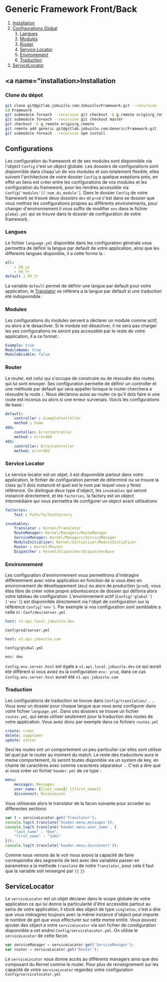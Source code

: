 # <a name="Title">Generic Framework Front/Back</a>

1. <a href="#installation">Installation</a>
2. <a href="#configuration">Configurations Global</a>
    1. <a href="#configuration-language">Langues</a>
    2. <a href="#configuration-modules">Modules</a>
    3. <a href="#configuration-router">Router</a>
    4. <a href="#configuration-servicelocator">Service Locator</a>
    5. <a href="#configuration-environnement">Environement</a>
    6. <a href="#configuration-translation">Traduction</a>
3. <a href="#servicelocator">ServiceLocator</a>

## <a name="installation>Installation</a>
### Clone du dépot

```bash
git clone git@gitlab.jobuzzle.com:Jobuzzle/Framework.git --recursive
cd Framework
git submodule foreach --recursive git checkout -b g_remote origin/g_remote
git submodule foreach --recursive git checkout master
git checkout -b g_remote origin/g_remote
git remote add generic git@gitlab.jobuzzle.com:Generic/Framework.git
git submodule foreach --recursive npm install
```

## <a name="configuration">Configurations</a>
Les configuration du framework et de ses modules sont disponnible via l'object `Config` c'est un object globale. Les dossiers de configurations sont disponnible dans chaqu'un de vos modules et son totalement flexible, elles suivent l'architecture de votre dossier `Config` a quelque exeptions près, en effet un liens est créer entre les configurations de vos modules et les configuration du framework, pour les rendres accessible via  `Config['modules']['nom_du_module']`.
Dans le dossier `Config` de votre framework se trouve deux dossiers `dev` et `prod` c'est dans se dossier que vous mettrez les configurations propres au différents environements, pour changer d'environnement il vous suffis de modifier `env` dans le fichier `global.yml` qui se trouve dans le dossier de configuration de votre framework.

### <a name="configuration-language">Langues</a>
Le fichier `language.yml` disponible dans les configuration générale vous permettra de définir la langue par default de votre application, ainsi que les differents langues disponible, il a cette forme la :
``` yaml
all:
    - EN_us
    - FR_fr
default : FR_fr
```
La variable `default` permet de définir une langue par default pour votre application, le <a href="#translator">Translator</a> se référera a la langue par default si une traduction été indisponnible.

### <a name="configuration-modules">Modules</a>
Les configurations du modules servent a déclarer un module comme actif, ou alors a le desactiver. Si le module est désactiver, il ne sera pas charger les ses configurations ne seront pas accessible par le reste de votre application, il a ce format :
```yaml
Example: true
ModuleName: true
ModuleDisable: false
```

### <a name="configuration-router">Router</a>
Le router, est celui qui s'occupe de construire ou de résoudre des routes qui lui sont envoyer. Ses configuration permette de définir un controller et une méthode par default qui sera appeller lorsque le router cherchera a résoudre la route `/`. Nous déclarons aussi au router ce qu'il dois faire si une route est inconus ou alors si une erreur survenais. Voicis les configurations de base :
```yaml
default: 
    controller : ExampleController
    method : home
404:
    contoller: ErrorController
    method : error404
403:
    controller: ErrorController
    method: error403
```

### <a name="configuration-servicelocator">Service Locator</a>
Le service locator est un objet, il est disponnible partout dans votre application, le fichier de configuration permet de déterminé ou se trouve la class qu'il dois instancié et quel est le nom par lequel vous y ferez référence. On distingue deux type d'object, les `invokables` qui seront instancié directement, et les `factories`, la factory est un object intermédiaire qui vous permettra de configurer un object avant utilisations
```yaml
factories:
    Test : Path/To/TestFactory

invokables:
    Translator : Kernel/Translator
    RouteManager: Kernel/Managers/RouteManager
    ServiceManager: Kernel/Managers/ServiceManager
    ModuleInitializer: Kernel/Initializer/ModuleInitializer
    Router : Kernel/Router
    Dispatcher : Kernel/Dispatcher/DispatcherBase

```

### <a name="configuration-environnement">Environnement</a>
Les configuration d'environnement vous permettrons d'intéragire différemment avec votre application en fonction de si vous êtes en environnement de dévelloppement (`dev`) ou alors de production (`prod`), vous êtes libre de créer votre propre arboréscence de dossier qui définira alors votre tableau de configuration.
L'environnement actif (`Config['global']['env']`) est disponnible directement via l'objet de configuration sur la référence `Config['env']`.
Par exemple si vos configuration sont semblable a celle ci :
`Conf/dev/server.yml`
```yaml
host: v1.api.local.jobuzzle.dev
```

`Conf/prod/server.yml`
```yaml
host: v1.api.jobuzzle.com
```

`Config/global.yml`
```y
env: dev
```

`Config.env.server.host` est égale a `v1.api.local.jobuzzle.dev` ce qui aurait été différent si vous aviez eu la configuration `env: prod`, dans ce cas `Config.env.server.host` aurait été `v1.api.jobuzzle.com`

### <a name="configuration-translation">Traduction</a>
Les configurations de traduction se trouve dans `Config/translation/...`. Vous avez un dossier pour chaque langue que vous avez configurer dans votre fichier `language.yml`. Dans ces dossiers se trouve un fichier `routes.yml`, qui seras utiliser seulement pour la traduction des routes de votre application.
Vous avez donc par exemple dans ce fichiers `routes.yml`
```yaml
create: creer
delete: supprimer
update: editer
```
Seul les routes ont un comportement un peu particulier car elles sont utiliser tel quel par le router au moment du match.
Le reste des traductions aura le meme comportement, ils seront toutes disponible via un system de key, en chaine de caractères avec comme caracteres séparateur `.`. C'est a dire que si vous créer un fichier `header.yml` de ce type :
```yaml
menu:
    messages: Messages
    user_name: {{last_name}} {{first_name}}
    disconnect: Deconnexion
```
Vous utiliserais alors le translator de la facon suivante pour acceder au differentes sections:
```javascript
var t = serviceLocator.get('Translator');
console.log(t.translate('header.menu.messages'));
console.log(t.translate('header.menu.user_name', {
    "last_name" : "Doe",
    "first_name" : "John"
}));
console.log(t.translate('header.menu.disconnect'));
```
Comme nous venons de le voir nous avons la capacité de faire correspondre des segments de text avec des variables passer en parametres a la methode `translate` de notre `Translator`, pour cela il faut que la variable soit renseigné par `{{` `}}`

## <a name="servicelocator">ServiceLocator</a>
Le `serviceLocator` est un objet déclarer dans le scope globale de votre application ce qui lui donne la particularité d'être accèssible partout au seins de votre application, il stock des object de type `singleton`, c'est a dire que vous intéragirez toujours avec la même instance d'object peut importe le nombre de get que vous effecturer sur cette meme entité.
Vous pouvez ajouter des object a votre `serviceLocator` via son fichier de condiguration disponnible a cet endroi `Config/servicelocator.yml`. On utilise le `serviceLocator` de cette facon.
```javascript
var serviceManager = serviceLocator.get('ServiceManager');
var router = serviceLocator.get('Router');
```
Le `serviceLocator` vous donne accès au différents managers ainsi que des composant du Kernel comme le router. Pour plus de renseignement sur les capacité de votre `serviceLocator` regardez votre configuration `Config/servicelocator.yml`